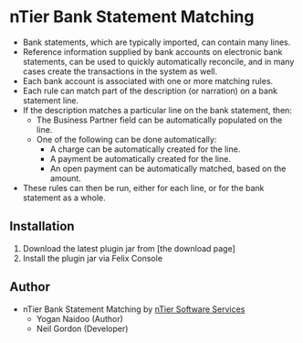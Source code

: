 # nTier Bank Statement Matching
* Bank statements, which are typically imported, can contain many lines.
* Reference information supplied by bank accounts on electronic bank statements, can be used to quickly automatically reconcile, and in many cases create the transactions in the system as well.
* Each bank account is associated with one or more matching rules.
* Each rule can match part of the description (or narration) on a bank statement line.
* If the description matches a particular line on the bank statement, then:
	* The Business Partner field can be automatically populated on the line.
	* One of the following can be done automatically:
		* A charge can be automatically created for the line.
		* A payment be automatically created for the line.
		* An open payment can be automatically matched, based on the amount.
* These rules can then be run, either for each line, or for the bank statement as a whole.

## Installation
1. Download the latest plugin jar from [the download page]
2. Install the plugin jar via Felix Console

## Author
* nTier Bank Statement Matching by [nTier Software Services](http://www.ntier.co.za)
	* Yogan Naidoo (Author)
	* Neil Gordon (Developer)


